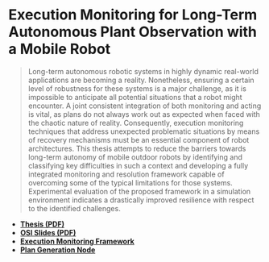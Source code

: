 # Execution Monitoring for Long-Term Autonomous Plant Observation with a Mobile Robot

> Long-term autonomous robotic systems in highly dynamic real-world applications are becoming a reality. Nonetheless, ensuring a certain level of robustness for these systems is a major challenge, as it is impossible to anticipate all potential situations that a robot might encounter. A joint consistent integration of both monitoring and acting is vital, as plans do not always work out as expected when faced with the chaotic nature of reality. Consequently, execution monitoring techniques that address unexpected problematic situations by means of recovery mechanisms must be an essential component of robot architectures. This thesis attempts to reduce the barriers towards long-term autonomy of mobile outdoor robots by identifying and classifying key difficulties in such a context and developing a fully integrated monitoring and resolution framework capable of overcoming some of the typical limitations for those systems. Experimental evaluation of the proposed framework in a simulation environment indicates a drastically improved resilience with respect to the identified challenges.

- [**Thesis (PDF)**](https://github.com/tbohne/msc/releases/download/v1.0/tbohne_thesis.pdf)
- [**OSI Slides (PDF)**](https://github.com/tbohne/msc/releases/download/v1.0/osi_slides.pdf)
- [**Execution Monitoring Framework**](https://github.com/tbohne/execution_monitoring)
- [**Plan Generation Node**](https://github.com/tbohne/plan_generation)
